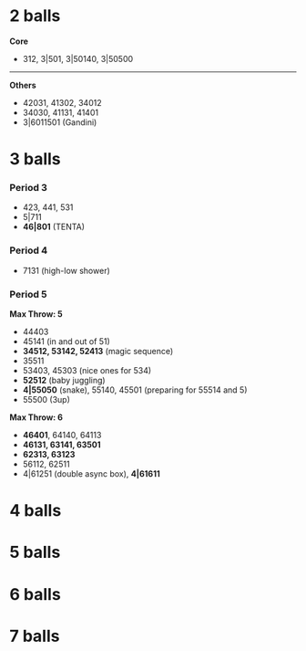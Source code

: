 # 2 balls

**Core**  
-  312, 3|501, 3|50140, 3|50500

---

**Others**  
- 42031, 41302, 34012
- 34030, 41131, 41401
- 3|6011501 (Gandini)

# 3 balls

### Period 3

- 423, 441, 531
- 5|711
- **46|801** (TENTA)

### Period 4

- 7131 (high-low shower)

### Period 5

**Max Throw: 5**  
- 44403
- 45141 (in and out of 51)
- **34512, 53142, 52413** (magic sequence)
- 35511
- 53403, 45303 (nice ones for 534)
- **52512** (baby juggling)
- **4|55050** (snake), 55140, 45501 (preparing for 55514 and 5)
- 55500 (3up)

**Max Throw: 6**  
- **46401**, 64140, 64113
- **46131, 63141, 63501**
- **62313, 63123**
- 56112, 62511
- 4|61251 (double async box), **4|61611**

# 4 balls




# 5 balls




# 6 balls



# 7 balls





